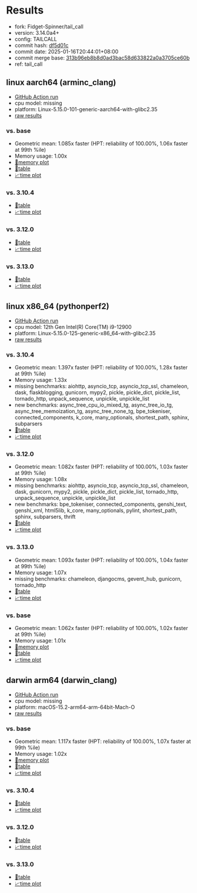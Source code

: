 # Results

- fork: Fidget-Spinner/tail_call
- version: 3.14.0a4+
- config: TAILCALL
- commit hash: [df5d01c](https://github.com/Fidget%2dSpinner/cpython/commit/df5d01c)
- commit date: 2025-01-16T20:44:01+08:00
- commit merge base: [313b96eb8b8d0ad3bac58d633822a0a3705ce60b](https://github.com/python/cpython/commit/313b96eb8b8d0ad3bac58d633822a0a3705ce60b)
- ref: tail_call

## linux aarch64 (arminc_clang)

- [GitHub Action run](https://github.com/faster-cpython/benchmarking/actions/runs/12811335920)
- cpu model: missing
- platform: Linux-5.15.0-101-generic-aarch64-with-glibc2.35
- [raw results](bm-20250116-arminc_clang-aarch64-Fidget%252dSpinner-tail_call-3.14.0a4%2B-df5d01c.json)

### vs. base

- Geometric mean: 1.085x faster (HPT: reliability of 100.00%, 1.06x faster at 99th %ile)
- Memory usage: 1.00x
- [🧠memory plot](bm-20250116-arminc_clang-aarch64-Fidget%252dSpinner-tail_call-3.14.0a4%2B-df5d01c-vs-base-mem.svg)
- [📄table](bm-20250116-arminc_clang-aarch64-Fidget%252dSpinner-tail_call-3.14.0a4%2B-df5d01c-vs-base.md)
- [📈time plot](bm-20250116-arminc_clang-aarch64-Fidget%252dSpinner-tail_call-3.14.0a4%2B-df5d01c-vs-base.svg)

### vs. 3.10.4

- [📄table](bm-20250116-arminc_clang-aarch64-Fidget%252dSpinner-tail_call-3.14.0a4%2B-df5d01c-vs-3.10.4.md)
- [📈time plot](bm-20250116-arminc_clang-aarch64-Fidget%252dSpinner-tail_call-3.14.0a4%2B-df5d01c-vs-3.10.4.svg)

### vs. 3.12.0

- [📄table](bm-20250116-arminc_clang-aarch64-Fidget%252dSpinner-tail_call-3.14.0a4%2B-df5d01c-vs-3.12.0.md)
- [📈time plot](bm-20250116-arminc_clang-aarch64-Fidget%252dSpinner-tail_call-3.14.0a4%2B-df5d01c-vs-3.12.0.svg)

### vs. 3.13.0

- [📄table](bm-20250116-arminc_clang-aarch64-Fidget%252dSpinner-tail_call-3.14.0a4%2B-df5d01c-vs-3.13.0.md)
- [📈time plot](bm-20250116-arminc_clang-aarch64-Fidget%252dSpinner-tail_call-3.14.0a4%2B-df5d01c-vs-3.13.0.svg)

## linux x86_64 (pythonperf2)

- [GitHub Action run](https://github.com/faster-cpython/benchmarking/actions/runs/12811326822)
- cpu model: 12th Gen Intel(R) Core(TM) i9-12900
- platform: Linux-5.15.0-125-generic-x86_64-with-glibc2.35
- [raw results](bm-20250116-pythonperf2-x86_64-Fidget%252dSpinner-tail_call-3.14.0a4%2B-df5d01c.json)

### vs. 3.10.4

- Geometric mean: 1.397x faster (HPT: reliability of 100.00%, 1.28x faster at 99th %ile)
- Memory usage: 1.33x
- missing benchmarks: aiohttp, asyncio_tcp, asyncio_tcp_ssl, chameleon, dask, flaskblogging, gunicorn, mypy2, pickle, pickle_dict, pickle_list, tornado_http, unpack_sequence, unpickle, unpickle_list
- new benchmarks: async_tree_cpu_io_mixed_tg, async_tree_io_tg, async_tree_memoization_tg, async_tree_none_tg, bpe_tokeniser, connected_components, k_core, many_optionals, shortest_path, sphinx, subparsers
- [📄table](bm-20250116-pythonperf2-x86_64-Fidget%252dSpinner-tail_call-3.14.0a4%2B-df5d01c-vs-3.10.4.md)
- [📈time plot](bm-20250116-pythonperf2-x86_64-Fidget%252dSpinner-tail_call-3.14.0a4%2B-df5d01c-vs-3.10.4.svg)

### vs. 3.12.0

- Geometric mean: 1.082x faster (HPT: reliability of 100.00%, 1.03x faster at 99th %ile)
- Memory usage: 1.08x
- missing benchmarks: aiohttp, asyncio_tcp, asyncio_tcp_ssl, chameleon, dask, gunicorn, mypy2, pickle, pickle_dict, pickle_list, tornado_http, unpack_sequence, unpickle, unpickle_list
- new benchmarks: bpe_tokeniser, connected_components, genshi_text, genshi_xml, html5lib, k_core, many_optionals, pylint, shortest_path, sphinx, subparsers, thrift
- [📄table](bm-20250116-pythonperf2-x86_64-Fidget%252dSpinner-tail_call-3.14.0a4%2B-df5d01c-vs-3.12.0.md)
- [📈time plot](bm-20250116-pythonperf2-x86_64-Fidget%252dSpinner-tail_call-3.14.0a4%2B-df5d01c-vs-3.12.0.svg)

### vs. 3.13.0

- Geometric mean: 1.093x faster (HPT: reliability of 100.00%, 1.04x faster at 99th %ile)
- Memory usage: 1.07x
- missing benchmarks: chameleon, djangocms, gevent_hub, gunicorn, tornado_http
- [📄table](bm-20250116-pythonperf2-x86_64-Fidget%252dSpinner-tail_call-3.14.0a4%2B-df5d01c-vs-3.13.0.md)
- [📈time plot](bm-20250116-pythonperf2-x86_64-Fidget%252dSpinner-tail_call-3.14.0a4%2B-df5d01c-vs-3.13.0.svg)

### vs. base

- Geometric mean: 1.062x faster (HPT: reliability of 100.00%, 1.02x faster at 99th %ile)
- Memory usage: 1.01x
- [🧠memory plot](bm-20250116-pythonperf2-x86_64-Fidget%252dSpinner-tail_call-3.14.0a4%2B-df5d01c-vs-base-mem.svg)
- [📄table](bm-20250116-pythonperf2-x86_64-Fidget%252dSpinner-tail_call-3.14.0a4%2B-df5d01c-vs-base.md)
- [📈time plot](bm-20250116-pythonperf2-x86_64-Fidget%252dSpinner-tail_call-3.14.0a4%2B-df5d01c-vs-base.svg)

## darwin arm64 (darwin_clang)

- [GitHub Action run](https://github.com/faster-cpython/benchmarking/actions/runs/12811331877)
- cpu model: missing
- platform: macOS-15.2-arm64-arm-64bit-Mach-O
- [raw results](bm-20250116-darwin_clang-arm64-Fidget%252dSpinner-tail_call-3.14.0a4%2B-df5d01c.json)

### vs. base

- Geometric mean: 1.117x faster (HPT: reliability of 100.00%, 1.07x faster at 99th %ile)
- Memory usage: 1.02x
- [🧠memory plot](bm-20250116-darwin_clang-arm64-Fidget%252dSpinner-tail_call-3.14.0a4%2B-df5d01c-vs-base-mem.svg)
- [📄table](bm-20250116-darwin_clang-arm64-Fidget%252dSpinner-tail_call-3.14.0a4%2B-df5d01c-vs-base.md)
- [📈time plot](bm-20250116-darwin_clang-arm64-Fidget%252dSpinner-tail_call-3.14.0a4%2B-df5d01c-vs-base.svg)

### vs. 3.10.4

- [📄table](bm-20250116-darwin_clang-arm64-Fidget%252dSpinner-tail_call-3.14.0a4%2B-df5d01c-vs-3.10.4.md)
- [📈time plot](bm-20250116-darwin_clang-arm64-Fidget%252dSpinner-tail_call-3.14.0a4%2B-df5d01c-vs-3.10.4.svg)

### vs. 3.12.0

- [📄table](bm-20250116-darwin_clang-arm64-Fidget%252dSpinner-tail_call-3.14.0a4%2B-df5d01c-vs-3.12.0.md)
- [📈time plot](bm-20250116-darwin_clang-arm64-Fidget%252dSpinner-tail_call-3.14.0a4%2B-df5d01c-vs-3.12.0.svg)

### vs. 3.13.0

- [📄table](bm-20250116-darwin_clang-arm64-Fidget%252dSpinner-tail_call-3.14.0a4%2B-df5d01c-vs-3.13.0.md)
- [📈time plot](bm-20250116-darwin_clang-arm64-Fidget%252dSpinner-tail_call-3.14.0a4%2B-df5d01c-vs-3.13.0.svg)

